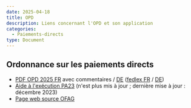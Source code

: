 ```yaml
---
date: 2025-04-18
title: OPD
description: Liens concernant l'OPD et son application
categories:
  - Paiements-directs
type: Document
---
```


<h2>Ordonnance sur les paiements directs</h2>

<ul>
  <li>
    <a href="../../fichiers/OPD 2025 FR.pdf" target="_blank">PDF OPD 2025 FR</a> avec commentaires / <a href="../../fichiers/OPD 2025 DE.pdf" target="_blank">DE</a>
    (<a href="https://www.fedlex.admin.ch/eli/cc/2013/765/fr" target="_blank">fedlex FR</a> / <a href="https://www.fedlex.admin.ch/eli/cc/2013/765/de" target="_blank">DE</a>)
  </li>
  <li>
    <a href="../../fichiers/Aide à l'exécution PA23 - FR_2024.pdf" target="_blank">Aide à l'exécution PA23</a> 
    (n'est plus mis à jour ; dernière mise à jour : décembre 2023)
  </li>
  <li>
    <a href="https://www.blw.admin.ch/fr/paiements-directs-apercu" target="_blank">Page web source OFAG</a>
  </li>
</ul>

